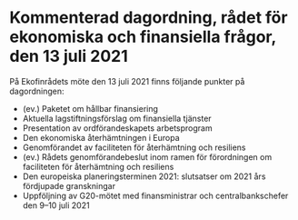# Kommenterad dagordning, rådet för ekonomiska och finansiella frågor, den 13 juli 2021

På Ekofinrådets möte den 13 juli 2021 finns följande punkter på dagordningen:

* (ev.) Paketet om hållbar finansiering
* Aktuella lagstiftningsförslag om finansiella tjänster
* Presentation av ordförandeskapets arbetsprogram
* Den ekonomiska återhämtningen i Europa
* Genomförandet av faciliteten för återhämtning och resiliens
* (ev.) Rådets genomförandebeslut inom ramen för förordningen om faciliteten för återhämtning och resiliens
* Den europeiska planeringsterminen 2021: slutsatser om 2021 års fördjupade granskningar
* Uppföljning av G20\-mötet med finansministrar och centralbankschefer den 9–10 juli 2021
